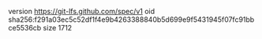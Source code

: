 version https://git-lfs.github.com/spec/v1
oid sha256:f291a03ec5c52df1f4e9b4263388840b5d699e9f5431945f07fc91bbce5536cb
size 1712
